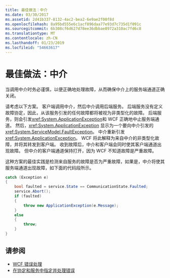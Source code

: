 ```yaml
---
title: 最佳做法：中介
ms.date: 03/30/2017
ms.assetid: 2d41b337-8132-4ac2-bea2-6e9ae2f00f8d
ms.openlocfilehash: 8a95bd555e6c1acf896daa77e93d7c735d1f091c
ms.sourcegitcommit: 6b308cf6d627d78ee36dbbae8972a310ac7fd6c8
ms.translationtype: MT
ms.contentlocale: zh-CN
ms.lasthandoff: 01/23/2019
ms.locfileid: "54663617"
---
```

# <a name="best-practices-intermediaries"></a>最佳做法：中介
当调用中介时务必谨慎，以便正确地处理故障，从而确保中介上的服务端通道正确关闭。  
  
 请考虑以下方案。 客户端调用中介，然后中介调用后端服务。  后端服务没有定义故障协定，因此，从该服务引发的任何故障都将被视为非类型化的故障。  后端服务，则会引发<xref:System.ApplicationException>和 WCF 正确地中止服务端通道。 然后，<xref:System.ApplicationException> 显示为一个要向中介引发的 <xref:System.ServiceModel.FaultException>。 中介重新引发 <xref:System.ApplicationException>。 WCF 将此解释为来自中介的非类型化故障，并将其转发到客户端。 收到故障后，中介和客户端会同时使其客户端通道出现故障。 但中介的客户端通道保持打开，因为 WCF 不知道故障是严重故障。  
  
 这种方案的最佳实践是检测来自服务的故障是否为严重故障，如果是，中介将使其服务端通道出现故障，如下面的代码段所示。  
  
```csharp  
catch (Exception e)  
{  
    bool faulted = service.State == CommunicationState.Faulted;  
    service.Abort();  
    if (faulted)  
    {  
        throw new ApplicationException(e.Message);  
    }  
    else  
    {  
        throw;  
    }  
}  
```  
  
## <a name="see-also"></a>请参阅
- [WCF 错误处理](../../../docs/framework/wcf/wcf-error-handling.md)
- [在协定和服务中指定并处理错误](../../../docs/framework/wcf/specifying-and-handling-faults-in-contracts-and-services.md)
